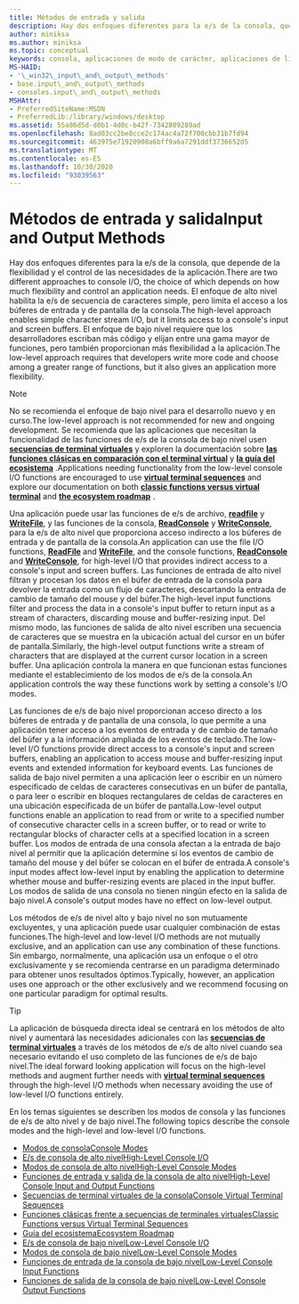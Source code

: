 ```yaml
---
title: Métodos de entrada y salida
description: Hay dos enfoques diferentes para la e/s de la consola, que depende de la flexibilidad y el control de las necesidades de la aplicación.
author: miniksa
ms.author: miniksa
ms.topic: conceptual
keywords: consola, aplicaciones de modo de carácter, aplicaciones de línea de comandos, aplicaciones de terminal, API de consola
MS-HAID:
- '\_win32\_input\_and\_output\_methods'
- base.input\_and\_output\_methods
- consoles.input\_and\_output\_methods
MSHAttr:
- PreferredSiteName:MSDN
- PreferredLib:/library/windows/desktop
ms.assetid: 55a86d5d-d0b1-4d0c-b42f-7342809289ad
ms.openlocfilehash: 8ad03cc2be8cce2c174ac4a72f700cbb31b7fd94
ms.sourcegitcommit: 463975e71920908a6bff9a6a7291ddf3736652d5
ms.translationtype: MT
ms.contentlocale: es-ES
ms.lasthandoff: 10/30/2020
ms.locfileid: "93039563"
---
```

# <a name="input-and-output-methods"></a><span data-ttu-id="31970-104">Métodos de entrada y salida</span><span class="sxs-lookup"><span data-stu-id="31970-104">Input and Output Methods</span></span>

<span data-ttu-id="31970-105">Hay dos enfoques diferentes para la e/s de la consola, que depende de la flexibilidad y el control de las necesidades de la aplicación.</span><span class="sxs-lookup"><span data-stu-id="31970-105">There are two different approaches to console I/O, the choice of which depends on how much flexibility and control an application needs.</span></span> <span data-ttu-id="31970-106">El enfoque de alto nivel habilita la e/s de secuencia de caracteres simple, pero limita el acceso a los búferes de entrada y de pantalla de la consola.</span><span class="sxs-lookup"><span data-stu-id="31970-106">The high-level approach enables simple character stream I/O, but it limits access to a console's input and screen buffers.</span></span> <span data-ttu-id="31970-107">El enfoque de bajo nivel requiere que los desarrolladores escriban más código y elijan entre una gama mayor de funciones, pero también proporcionan más flexibilidad a la aplicación.</span><span class="sxs-lookup"><span data-stu-id="31970-107">The low-level approach requires that developers write more code and choose among a greater range of functions, but it also gives an application more flexibility.</span></span>

> [!NOTE]
> <span data-ttu-id="31970-108">No se recomienda el enfoque de bajo nivel para el desarrollo nuevo y en curso.</span><span class="sxs-lookup"><span data-stu-id="31970-108">The low-level approach is not recommended for new and ongoing development.</span></span> <span data-ttu-id="31970-109">Se recomienda que las aplicaciones que necesitan la funcionalidad de las funciones de e/s de la consola de bajo nivel usen **[secuencias de terminal virtuales](console-virtual-terminal-sequences.md)** y exploren la documentación sobre **[las funciones clásicas en comparación con el terminal virtual](classic-vs-vt.md)** y **[la guía del ecosistema](ecosystem-roadmap.md)** .</span><span class="sxs-lookup"><span data-stu-id="31970-109">Applications needing functionality from the low-level console I/O functions are encouraged to use **[virtual terminal sequences](console-virtual-terminal-sequences.md)** and explore our documentation on both **[classic functions versus virtual terminal](classic-vs-vt.md)** and **[the ecosystem roadmap](ecosystem-roadmap.md)** .</span></span>

<span data-ttu-id="31970-110">Una aplicación puede usar las funciones de e/s de archivo, [**readfile**](https://msdn.microsoft.com/library/windows/desktop/aa365467) y [**WriteFile**](https://msdn.microsoft.com/library/windows/desktop/aa365747), y las funciones de la consola, [**ReadConsole**](readconsole.md) y [**WriteConsole**](writeconsole.md), para la e/s de alto nivel que proporciona acceso indirecto a los búferes de entrada y de pantalla de la consola.</span><span class="sxs-lookup"><span data-stu-id="31970-110">An application can use the file I/O functions, [**ReadFile**](https://msdn.microsoft.com/library/windows/desktop/aa365467) and [**WriteFile**](https://msdn.microsoft.com/library/windows/desktop/aa365747), and the console functions, [**ReadConsole**](readconsole.md) and [**WriteConsole**](writeconsole.md), for high-level I/O that provides indirect access to a console's input and screen buffers.</span></span> <span data-ttu-id="31970-111">Las funciones de entrada de alto nivel filtran y procesan los datos en el búfer de entrada de la consola para devolver la entrada como un flujo de caracteres, descartando la entrada de cambio de tamaño del mouse y del búfer.</span><span class="sxs-lookup"><span data-stu-id="31970-111">The high-level input functions filter and process the data in a console's input buffer to return input as a stream of characters, discarding mouse and buffer-resizing input.</span></span> <span data-ttu-id="31970-112">Del mismo modo, las funciones de salida de alto nivel escriben una secuencia de caracteres que se muestra en la ubicación actual del cursor en un búfer de pantalla.</span><span class="sxs-lookup"><span data-stu-id="31970-112">Similarly, the high-level output functions write a stream of characters that are displayed at the current cursor location in a screen buffer.</span></span> <span data-ttu-id="31970-113">Una aplicación controla la manera en que funcionan estas funciones mediante el establecimiento de los modos de e/s de la consola.</span><span class="sxs-lookup"><span data-stu-id="31970-113">An application controls the way these functions work by setting a console's I/O modes.</span></span>

<span data-ttu-id="31970-114">Las funciones de e/s de bajo nivel proporcionan acceso directo a los búferes de entrada y de pantalla de una consola, lo que permite a una aplicación tener acceso a los eventos de entrada y de cambio de tamaño del búfer y a la información ampliada de los eventos de teclado.</span><span class="sxs-lookup"><span data-stu-id="31970-114">The low-level I/O functions provide direct access to a console's input and screen buffers, enabling an application to access mouse and buffer-resizing input events and extended information for keyboard events.</span></span> <span data-ttu-id="31970-115">Las funciones de salida de bajo nivel permiten a una aplicación leer o escribir en un número especificado de celdas de caracteres consecutivas en un búfer de pantalla, o para leer o escribir en bloques rectangulares de celdas de caracteres en una ubicación especificada de un búfer de pantalla.</span><span class="sxs-lookup"><span data-stu-id="31970-115">Low-level output functions enable an application to read from or write to a specified number of consecutive character cells in a screen buffer, or to read or write to rectangular blocks of character cells at a specified location in a screen buffer.</span></span> <span data-ttu-id="31970-116">Los modos de entrada de una consola afectan a la entrada de bajo nivel al permitir que la aplicación determine si los eventos de cambio de tamaño del mouse y del búfer se colocan en el búfer de entrada.</span><span class="sxs-lookup"><span data-stu-id="31970-116">A console's input modes affect low-level input by enabling the application to determine whether mouse and buffer-resizing events are placed in the input buffer.</span></span> <span data-ttu-id="31970-117">Los modos de salida de una consola no tienen ningún efecto en la salida de bajo nivel.</span><span class="sxs-lookup"><span data-stu-id="31970-117">A console's output modes have no effect on low-level output.</span></span>

<span data-ttu-id="31970-118">Los métodos de e/s de nivel alto y bajo nivel no son mutuamente excluyentes, y una aplicación puede usar cualquier combinación de estas funciones.</span><span class="sxs-lookup"><span data-stu-id="31970-118">The high-level and low-level I/O methods are not mutually exclusive, and an application can use any combination of these functions.</span></span> <span data-ttu-id="31970-119">Sin embargo, normalmente, una aplicación usa un enfoque o el otro exclusivamente y se recomienda centrarse en un paradigma determinado para obtener unos resultados óptimos.</span><span class="sxs-lookup"><span data-stu-id="31970-119">Typically, however, an application uses one approach or the other exclusively and we recommend focusing on one particular paradigm for optimal results.</span></span>

> [!TIP]
> <span data-ttu-id="31970-120">La aplicación de búsqueda directa ideal se centrará en los métodos de alto nivel y aumentará las necesidades adicionales con las **[secuencias de terminal virtuales](console-virtual-terminal-sequences.md)** a través de los métodos de e/s de alto nivel cuando sea necesario evitando el uso completo de las funciones de e/s de bajo nivel.</span><span class="sxs-lookup"><span data-stu-id="31970-120">The ideal forward looking application will focus on the high-level methods and augment further needs with **[virtual terminal sequences](console-virtual-terminal-sequences.md)** through the high-level I/O methods when necessary avoiding the use of low-level I/O functions entirely.</span></span>

<span data-ttu-id="31970-121">En los temas siguientes se describen los modos de consola y las funciones de e/s de alto nivel y de bajo nivel.</span><span class="sxs-lookup"><span data-stu-id="31970-121">The following topics describe the console modes and the high-level and low-level I/O functions.</span></span>

- [<span data-ttu-id="31970-122">Modos de consola</span><span class="sxs-lookup"><span data-stu-id="31970-122">Console Modes</span></span>](console-modes.md)
- [<span data-ttu-id="31970-123">E/s de consola de alto nivel</span><span class="sxs-lookup"><span data-stu-id="31970-123">High-Level Console I/O</span></span>](high-level-console-i-o.md)
- [<span data-ttu-id="31970-124">Modos de consola de alto nivel</span><span class="sxs-lookup"><span data-stu-id="31970-124">High-Level Console Modes</span></span>](high-level-console-modes.md)
- [<span data-ttu-id="31970-125">Funciones de entrada y salida de la consola de alto nivel</span><span class="sxs-lookup"><span data-stu-id="31970-125">High-Level Console Input and Output Functions</span></span>](high-level-console-input-and-output-functions.md)
- [<span data-ttu-id="31970-126">Secuencias de terminal virtuales de la consola</span><span class="sxs-lookup"><span data-stu-id="31970-126">Console Virtual Terminal Sequences</span></span>](console-virtual-terminal-sequences.md)
- [<span data-ttu-id="31970-127">Funciones clásicas frente a secuencias de terminales virtuales</span><span class="sxs-lookup"><span data-stu-id="31970-127">Classic Functions versus Virtual Terminal Sequences</span></span>](classic-vs-vt.md)
- [<span data-ttu-id="31970-128">Guía del ecosistema</span><span class="sxs-lookup"><span data-stu-id="31970-128">Ecosystem Roadmap</span></span>](ecosystem-roadmap.md)
- [<span data-ttu-id="31970-129">E/s de consola de bajo nivel</span><span class="sxs-lookup"><span data-stu-id="31970-129">Low-Level Console I/O</span></span>](low-level-console-i-o.md)
- [<span data-ttu-id="31970-130">Modos de consola de bajo nivel</span><span class="sxs-lookup"><span data-stu-id="31970-130">Low-Level Console Modes</span></span>](low-level-console-modes.md)
- [<span data-ttu-id="31970-131">Funciones de entrada de la consola de bajo nivel</span><span class="sxs-lookup"><span data-stu-id="31970-131">Low-Level Console Input Functions</span></span>](low-level-console-input-functions.md)
- [<span data-ttu-id="31970-132">Funciones de salida de la consola de bajo nivel</span><span class="sxs-lookup"><span data-stu-id="31970-132">Low-Level Console Output Functions</span></span>](low-level-console-output-functions.md)

